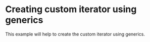 # Creating custom iterator using generics

This example will help to create the custom iterator using generics.
